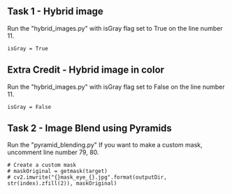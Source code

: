 ## Task 1 - Hybrid image
Run the "hybrid_images.py" with isGray flag set to True on the line number 11. 
```
isGray = True 
```
## Extra Credit - Hybrid image in color
Run the "hybrid_images.py" with isGray flag set to False on the line number 11. 
```
isGray = False 
```

## Task 2 - Image Blend using Pyramids
Run the "pyramid_blending.py"
If you want to make a custom mask, uncomment line number 79, 80.
```
# Create a custom mask 
# maskOriginal = getmask(target)
# cv2.imwrite("{}mask_eye_{}.jpg".format(outputDir, str(index).zfill(2)), maskOriginal)
```


